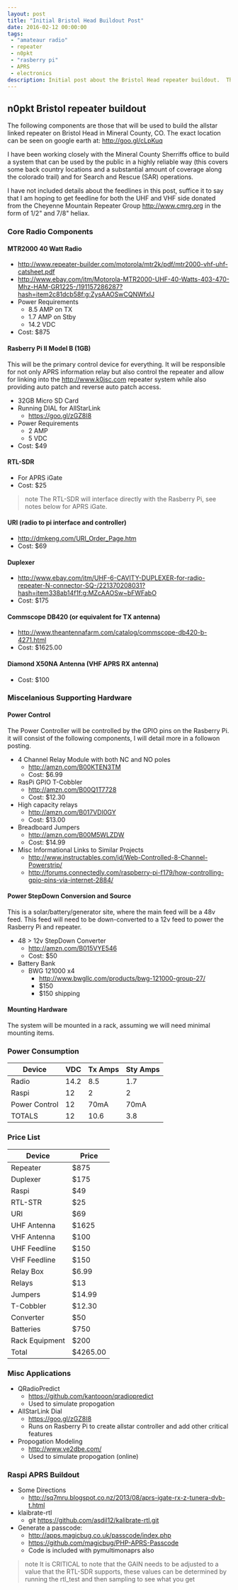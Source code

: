 ```yaml
---
layout: post
title: "Initial Bristol Head Buildout Post"
date: 2016-02-12 00:00:00
tags: 
 - "amateaur radio"
 - repeater
 - n0pkt
 - "rasberry pi"
 - APRS
 - electronics
description: Initial post about the Bristol Head repeater buildout.  This is the basic hardware list and links to more information.
---
```


## n0pkt Bristol repeater buildout

The following components are those that will be used to build the allstar linked repeater on Bristol Head in Mineral County, CO.  The exact location can be seen on google earth at: http://goo.gl/cLpKuq

I have been working closely with the Mineral County Sherriffs office to build a system that can be used by the public in a highly reliable way (this covers some back country locations and a substantial amount of coverage along the colorado trail) and for Search and Rescue (SAR) operations.

I have not included details about the feedlines in this post, suffice it to say that I am hoping to get feedline for both the UHF and VHF side donated from the Cheyenne Mountain Repeater Group http://www.cmrg.org in the form of 1/2" and 7/8" heliax.

### Core Radio Components

#### MTR2000 40 Watt Radio
* http://www.repeater-builder.com/motorola/mtr2k/pdf/mtr2000-vhf-uhf-catsheet.pdf
* http://www.ebay.com/itm/Motorola-MTR2000-UHF-40-Watts-403-470-Mhz-HAM-GR1225-/191157286287?hash=item2c81dcb58f:g:ZysAAOSwCQNWfxIJ
* Power Requirements
    - 8.5 AMP on TX
    - 1.7 AMP on Stby
    - 14.2 VDC
* Cost: $875

#### Rasberry Pi II Model B (1GB)
This will be the primary control device for everything.  It will be responsible for not only APRS information relay but also control the repeater and allow for linking into the http://www.k0jsc.com repeater system while also providing auto patch and reverse auto patch access.

* 32GB Micro SD Card
* Running DIAL for AllStarLink
    - https://goo.gl/zGZ8I8
* Power Requirements
   - 2 AMP
   - 5 VDC
* Cost: $49
 
#### RTL-SDR
* For APRS iGate
* Cost: $25
>note The RTL-SDR will interface directly with the Rasberry Pi, see notes below for APRS iGate.

#### URI (radio to pi interface and controller)
* http://dmkeng.com/URI_Order_Page.htm
* Cost: $69

#### Duplexer
* http://www.ebay.com/itm/UHF-6-CAVITY-DUPLEXER-for-radio-repeater-N-connector-SQ-/221370208031?hash=item338ab14f1f:g:MZcAAOSw~bFWFabO
* Cost: $175

#### Commscope DB420 (or equivalent for TX antenna)
* http://www.theantennafarm.com/catalog/commscope-db420-b-4271.html
* Cost: $1625.00

#### Diamond X50NA Antenna (VHF APRS RX antenna)
* Cost: $100


### Miscelanious Supporting Hardware

#### Power Control
The Power Controller will be controlled by the GPIO pins on the Rasberry Pi.  it will consist of the following components, I will detail more in a followon posting.

* 4 Channel Relay Module with both NC and NO poles
    - http://amzn.com/B00KTEN3TM
    - Cost: $6.99
* RasPi GPIO T-Cobbler
    - http://amzn.com/B00Q1T7728
    - Cost: $12.30
* High capacity relays
    - http://amzn.com/B017VDI0GY
    - Cost: $13.00
* Breadboard Jumpers
    - http://amzn.com/B00M5WLZDW
    - Cost: $14.99
* Misc Informational Links to Similar Projects
    - http://www.instructables.com/id/Web-Controlled-8-Channel-Powerstrip/
    - http://forums.connectedly.com/raspberry-pi-f179/how-controlling-gpio-pins-via-internet-2884/
 
#### Power StepDown Conversion and Source
This is a solar/battery/generator site, where the main feed will be a 48v feed.  This feed will need to be down-converted to a 12v feed to power the Rasberry Pi and repeater.

* 48 > 12v StepDown Converter
    - http://amzn.com/B015VYE546
    - Cost: $50
* Battery Bank
    - BWG 121000 x4
        + http://www.bwgllc.com/products/bwg-121000-group-27/
        + $150
        + $150 shipping

#### Mounting Hardware
The system will be mounted in a rack, assuming we will need minimal mounting items.

### Power Consumption
| Device | VDC | Tx Amps | Sty Amps |
|--------|-----|---------|----------|
| Radio  | 14.2| 8.5     | 1.7      |
| Raspi  | 12  | 2       | 2        |
| Power Control | 12 | 70mA | 70mA  |
| TOTALS | 12  |  10.6 | 3.8 |

### Price List
| Device | Price |
|--------|-------|
| Repeater  | $875  |
| Duplexer | $175 |
| Raspi  | $49   | 
| RTL-STR| $25   |
| URI    | $69   |
| UHF Antenna|$1625|
| VHF Antenna | $100|
| UHF Feedline | $150 |
| VHF Feedline | $150 |
| Relay Box | $6.99 |
| Relays | $13 |
| Jumpers | $14.99 |
| T-Cobbler| $12.30 |
| Converter | $50 | 
| Batteries | $750 |
| Rack Equipment | $200 |
| Total | $4265.00 |

### Misc Applications
* QRadioPredict
    - https://github.com/kantooon/qradiopredict
    - Used to simulate propogation 
* AllStarLink Dial
    - https://goo.gl/zGZ8I8
    - Runs on Rasberry Pi to create allstar controller and add other critical features
* Propogation Modeling
    - http://www.ve2dbe.com/
    - Used to simulate propogation (online)

### Raspi APRS Buildout
* Some Directions
    - http://sq7mru.blogspot.co.nz/2013/08/aprs-igate-rx-z-tunera-dvb-t.html
* klaibrate-rtl
    - git https://github.com/asdil12/kalibrate-rtl.git
* Generate a passcode:
    - http://apps.magicbug.co.uk/passcode/index.php
    - https://github.com/magicbug/PHP-APRS-Passcode
    - Code is included with pymultimonaprs also
>note It is CRITICAL to note that the GAIN needs to be adjusted to a value that the RTL-SDR supports, these values can be determined by running the rtl_test and then sampling to see what you get 
